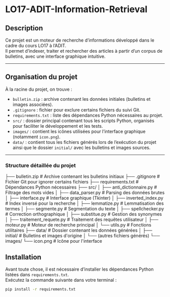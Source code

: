 # LO17-ADIT-Information-Retrieval

## Description

Ce projet est un moteur de recherche d’informations développé dans le cadre du cours LO17 à l’ADIT.  
Il permet d’indexer, traiter et rechercher des articles à partir d’un corpus de bulletins, avec une interface graphique intuitive.

---

## Organisation du projet

À la racine du projet, on trouve :

- `bulletin.zip` : archive contenant les données initiales (bulletins et images associées).
- `.gitignore` : fichier pour exclure certains fichiers du suivi Git.
- `requirements.txt` : liste des dépendances Python nécessaires au projet.
- `src/` : dossier principal contenant tous les scripts Python, organisés pour faciliter le développement et les tests.
- `images/` : contient les icônes utilisées pour l’interface graphique (notamment `icon.png`).
- `data/` : contient tous les fichiers générés lors de l’exécution du projet ainsi que le dossier `initial/` avec les bulletins et images sources.

---

### Structure détaillée du projet

├── bulletin.zip # Archive contenant les bulletins initiaux
├── .gitignore # Fichier Git pour ignorer certains fichiers
├── requirements.txt # Dépendances Python nécessaires
├── src/
│ ├── anti_dictionnaire.py # Filtrage des mots vides
│ ├── data_parser.py # Parsing des données brutes
│ ├── interface.py # Interface graphique (Tkinter)
│ ├── inverted_index.py # Index inversé pour la recherche
│ ├── lemmatize.py # Lemmatisation des termes
│ ├── segmente.py # Segmentation du texte
│ ├── spellchecker.py # Correction orthographique
│ ├── substitue.py # Gestion des synonymes
│ ├── traitement_requete.py # Traitement des requêtes utilisateur
│ ├── moteur.py # Moteur de recherche principal
│ └── utils.py # Fonctions utilitaires
├── data/ # Dossier contenant les données générées
│ ├── initial/ # Bulletins et images d'origine
│ └── (autres fichiers générés)
└── images/
└── icon.png # Icône pour l'interface

## Installation

Avant toute chose, il est nécessaire d’installer les dépendances Python listées dans `requirements.txt`.  
Exécutez la commande suivante dans votre terminal :

```bash
pip install -r requirements.txt

